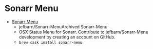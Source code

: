 # Sonarr Menu
- [Sonarr Menu](https://github.com/jefbarn/Sonarr-Menu/)
  -  jefbarn/Sonarr-MenuArchived Sonarr-Menu
  - OSX Status Menu for Sonarr. Contribute to jefbarn/Sonarr-Menu development by creating an account on GitHub.
  - `brew cask install sonarr-menu`
